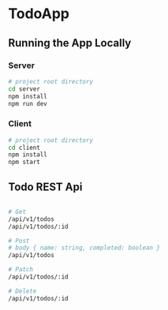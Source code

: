 # TodoApp


## Running the App Locally

### Server

```bash
# project root directory
cd server
npm install
npm run dev
```

### Client

```bash
# project root directory
cd client
npm install
npm start
```

## Todo REST Api

```bash

# Get
/api/v1/todos
/api/v1/todos/:id 

# Post
# body { name: string, completed: boolean }
/api/v1/todos  

# Patch
/api/v1/todos/:id 

# Delete
/api/v1/todos/:id 





